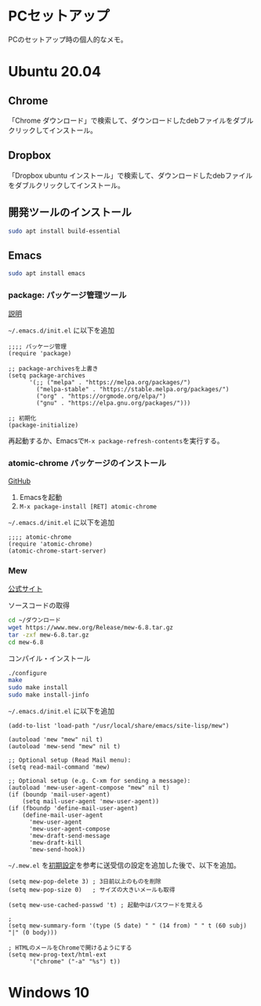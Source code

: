 # PCセットアップ

PCのセットアップ時の個人的なメモ。

# Ubuntu 20.04

## Chrome

「Chrome ダウンロード」で検索して、ダウンロードしたdebファイルをダブルクリックしてインストール。

## Dropbox

「Dropbox ubuntu インストール」で検索して、ダウンロードしたdebファイルをダブルクリックしてインストール。

## 開発ツールのインストール

```bash
sudo apt install build-essential
```

## Emacs

```bash
sudo apt install emacs
```

### package: パッケージ管理ツール

[説明](https://emacs-jp.github.io/packages/package)

`~/.emacs.d/init.el` に以下を追加

```elisp
;;;; パッケージ管理
(require 'package)

;; package-archivesを上書き
(setq package-archives
      '(;; ("melpa" . "https://melpa.org/packages/")
        ("melpa-stable" . "https://stable.melpa.org/packages/")
        ("org" . "https://orgmode.org/elpa/")
        ("gnu" . "https://elpa.gnu.org/packages/")))

;; 初期化
(package-initialize)
```

再起動するか、Emacsで`M-x package-refresh-contents`を実行する。

### atomic-chrome パッケージのインストール

[GitHub](https://github.com/alpha22jp/atomic-chrome)

1. Emacsを起動
2. `M-x package-install [RET] atomic-chrome`

`~/.emacs.d/init.el` に以下を追加

```elisp
;;;; atomic-chrome
(require 'atomic-chrome)
(atomic-chrome-start-server)
```

### Mew

[公式サイト](https://www.mew.org/ja/)

ソースコードの取得

```bash
cd ~/ダウンロード
wget https://www.mew.org/Release/mew-6.8.tar.gz
tar -zxf mew-6.8.tar.gz
cd mew-6.8
```

コンパイル・インストール

```bash
./configure 
make
sudo make install
sudo make install-jinfo
```

`~/.emacs.d/init.el` に以下を追加


```elisp
(add-to-list 'load-path "/usr/local/share/emacs/site-lisp/mew")

(autoload 'mew "mew" nil t)
(autoload 'mew-send "mew" nil t)

;; Optional setup (Read Mail menu):
(setq read-mail-command 'mew)

;; Optional setup (e.g. C-xm for sending a message):
(autoload 'mew-user-agent-compose "mew" nil t)
(if (boundp 'mail-user-agent)
    (setq mail-user-agent 'mew-user-agent))
(if (fboundp 'define-mail-user-agent)
    (define-mail-user-agent
      'mew-user-agent
      'mew-user-agent-compose
      'mew-draft-send-message
      'mew-draft-kill
      'mew-send-hook))
```

`~/.mew.el` を[初期設定](https://www.mew.org/ja/info/release/mew_1.html#configuration)を参考に送受信の設定を追加した後で、以下を追加。

```elisp
(setq mew-pop-delete 3) ; 3日前以上のものを削除
(setq mew-pop-size 0)   ; サイズの大きいメールも取得

(setq mew-use-cached-passwd 't) ; 起動中はパスワードを覚える

; 
(setq mew-summary-form '(type (5 date) " " (14 from) " " t (60 subj) "|" (0 body)))

; HTMLのメールをChromeで開けるようにする
(setq mew-prog-text/html-ext
      '("chrome" ("-a" "%s") t))
```

# Windows 10
